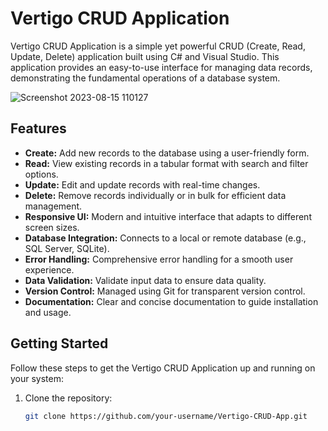 # Vertigo CRUD Application

Vertigo CRUD Application is a simple yet powerful CRUD (Create, Read, Update, Delete) application built using C# and Visual Studio. This application provides an easy-to-use interface for managing data records, demonstrating the fundamental operations of a database system.


![Screenshot 2023-08-15 110127](https://github.com/usamahussaindev/Vertigo-Crud/assets/118635657/d38278b2-f819-4058-b2ef-7184f0e77051)



## Features

- **Create:** Add new records to the database using a user-friendly form.
- **Read:** View existing records in a tabular format with search and filter options.
- **Update:** Edit and update records with real-time changes.
- **Delete:** Remove records individually or in bulk for efficient data management.
- **Responsive UI:** Modern and intuitive interface that adapts to different screen sizes.
- **Database Integration:** Connects to a local or remote database (e.g., SQL Server, SQLite).
- **Error Handling:** Comprehensive error handling for a smooth user experience.
- **Data Validation:** Validate input data to ensure data quality.
- **Version Control:** Managed using Git for transparent version control.
- **Documentation:** Clear and concise documentation to guide installation and usage.

## Getting Started

Follow these steps to get the Vertigo CRUD Application up and running on your system:

1. Clone the repository:
   ```bash
   git clone https://github.com/your-username/Vertigo-CRUD-App.git
